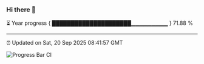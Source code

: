 ### Hi there 👋

⏳ Year progress { █████████████████████▁▁▁▁▁▁▁▁▁ } 71.88 %

---

⏰ Updated on Sat, 20 Sep 2025 08:41:57 GMT

![Progress Bar CI](https://github.com/IshwaranRudhara/GIT-ACTION/workflows/Progress%20Bar%20CI/badge.svg)
